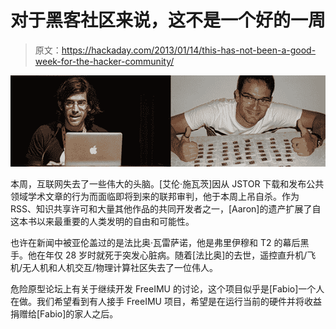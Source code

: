 # 对于黑客社区来说，这不是一个好的一周

> 原文：<https://hackaday.com/2013/01/14/this-has-not-been-a-good-week-for-the-hacker-community/>

![RIP](img/e33c20ded39a0eea5b1bde329c23f3d0.png)

本周，互联网失去了一些伟大的头脑。[艾伦·施瓦茨]因从 JSTOR 下载和发布公共领域学术文章的行为而面临即将到来的联邦审判，他于本周上吊自杀。作为 RSS、知识共享许可和大量其他作品的共同开发者之一，[Aaron]的遗产扩展了自这本书以来最重要的人类发明的自由和可能性。

也许在新闻中被亚伦盖过的是法比奥·瓦雷萨诺，他是弗里伊穆和 T2 的幕后黑手。他在年仅 28 岁时就死于突发心脏病。随着[法比奥]的去世，遥控直升机/飞机/无人机和人机交互/物理计算社区失去了一位伟人。

危险原型论坛上有关于继续开发 FreeIMU 的讨论，这个项目似乎是[Fabio]一个人在做。我们希望看到有人接手 FreeIMU 项目，希望是在运行当前的硬件并将收益捐赠给[Fabio]的家人之后。